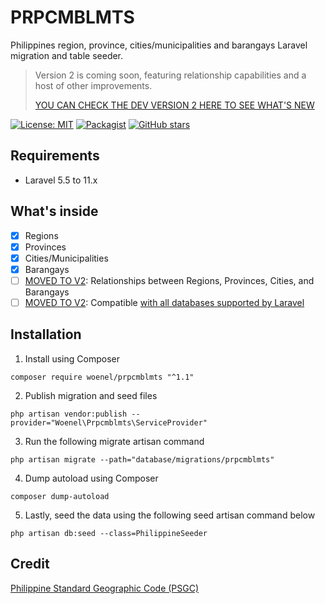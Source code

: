 # PRPCMBLMTS
Philippines region, province, cities/municipalities and barangays Laravel migration and table seeder.

> Version 2 is coming soon, featuring relationship capabilities and a host of other improvements.
>
> [YOU CAN CHECK THE DEV VERSION 2 HERE TO SEE WHAT'S NEW](https://github.com/woenel/prpcmblmts/tree/v2)

[![License: MIT](https://img.shields.io/badge/License-MIT-yellow.svg)](https://opensource.org/licenses/MIT)
[![Packagist](https://img.shields.io/packagist/dt/woenel/prpcmblmts.svg)](https://packagist.org/packages/woenel/prpcmblmts)
[![GitHub stars](https://img.shields.io/github/stars/woenel/prpcmblmts.svg)](https://github.com/woenel/prpcmblmts)

## Requirements
- Laravel 5.5 to 11.x

## What's inside
- [x] Regions
- [x] Provinces
- [x] Cities/Municipalities
- [x] Barangays
- [ ] [MOVED TO V2](https://github.com/woenel/prpcmblmts/tree/v2): Relationships between Regions, Provinces, Cities, and Barangays
- [ ] [MOVED TO V2](https://github.com/woenel/prpcmblmts/tree/v2): Compatible [with all databases supported by Laravel](https://laravel.com/docs/database#introduction)

## Installation
1. Install using Composer
```
composer require woenel/prpcmblmts "^1.1"
```
2. Publish migration and seed files
```
php artisan vendor:publish --provider="Woenel\Prpcmblmts\ServiceProvider"
```
3. Run the following migrate artisan command
```
php artisan migrate --path="database/migrations/prpcmblmts"
```
4. Dump autoload using Composer
```
composer dump-autoload
```
5. Lastly, seed the data using the following seed artisan command below
```
php artisan db:seed --class=PhilippineSeeder
```

## Credit
[Philippine Standard Geographic Code (PSGC)](https://psa.gov.ph/classification/psgc)
